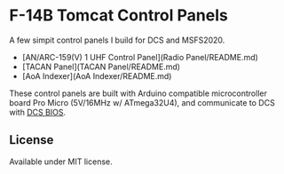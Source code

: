 # F-14B Tomcat Control Panels

A few simpit control panels I build for DCS and MSFS2020.

* [AN/ARC-159(V) 1 UHF Control Panel](Radio Panel/README.md)
* [TACAN Panel](TACAN Panel/README.md)
* [AoA Indexer](AoA Indexer/README.md)

These control panels are built with Arduino compatible microcontroller board Pro Micro (5V/16MHz w/ ATmega32U4), and communicate to DCS with [DCS BIOS](https://github.com/dcs-bios/dcs-bios).

## License

Available under MIT license.
